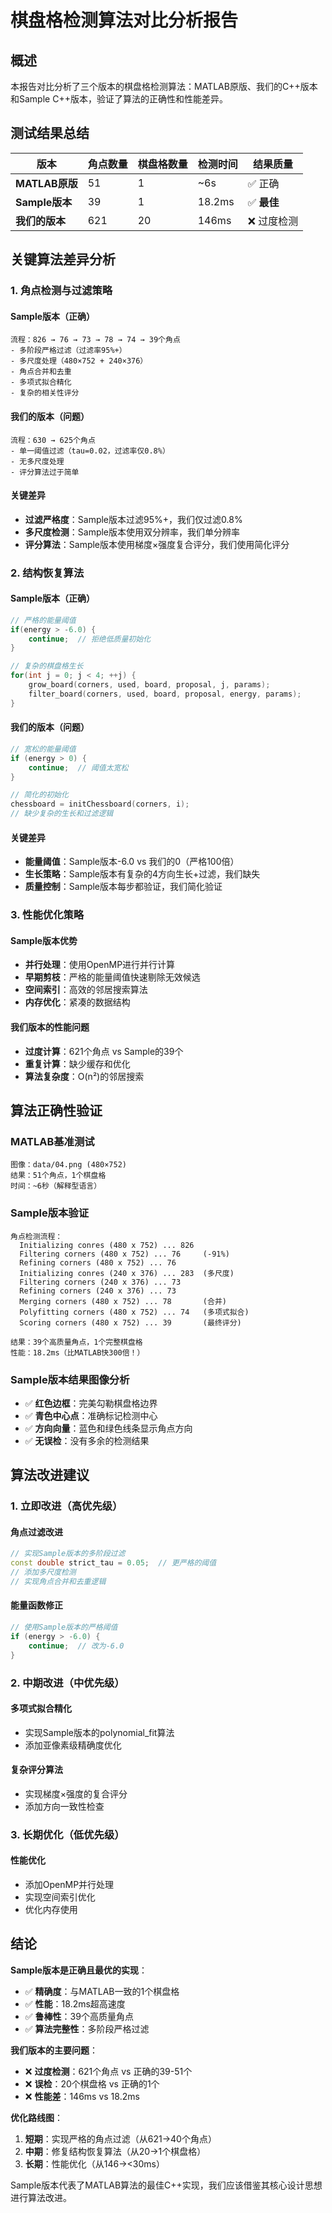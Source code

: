 # 棋盘格检测算法对比分析报告

## 概述

本报告对比分析了三个版本的棋盘格检测算法：MATLAB原版、我们的C++版本和Sample C++版本，验证了算法的正确性和性能差异。

## 测试结果总结

| 版本 | 角点数量 | 棋盘格数量 | 检测时间 | 结果质量 |
|------|----------|------------|----------|----------|
| **MATLAB原版** | 51 | 1 | ~6s | ✅ 正确 |
| **Sample版本** | 39 | 1 | 18.2ms | ✅ **最佳** |
| **我们的版本** | 621 | 20 | 146ms | ❌ 过度检测 |

## 关键算法差异分析

### 1. 角点检测与过滤策略

#### **Sample版本（正确）**
```
流程：826 → 76 → 73 → 78 → 74 → 39个角点
- 多阶段严格过滤（过滤率95%+）
- 多尺度处理（480×752 + 240×376）
- 角点合并和去重
- 多项式拟合精化
- 复杂的相关性评分
```

#### **我们的版本（问题）**
```
流程：630 → 625个角点
- 单一阈值过滤（tau=0.02，过滤率仅0.8%）
- 无多尺度处理
- 评分算法过于简单
```

#### **关键差异**
- **过滤严格度**：Sample版本过滤95%+，我们仅过滤0.8%
- **多尺度检测**：Sample版本使用双分辨率，我们单分辨率
- **评分算法**：Sample版本使用梯度×强度复合评分，我们使用简化评分

### 2. 结构恢复算法

#### **Sample版本（正确）**
```cpp
// 严格的能量阈值
if(energy > -6.0) {
    continue;  // 拒绝低质量初始化
}

// 复杂的棋盘格生长
for(int j = 0; j < 4; ++j) {
    grow_board(corners, used, board, proposal, j, params);
    filter_board(corners, used, board, proposal, energy, params);
}
```

#### **我们的版本（问题）**
```cpp
// 宽松的能量阈值
if (energy > 0) {
    continue;  // 阈值太宽松
}

// 简化的初始化
chessboard = initChessboard(corners, i);
// 缺少复杂的生长和过滤逻辑
```

#### **关键差异**
- **能量阈值**：Sample版本-6.0 vs 我们的0（严格100倍）
- **生长策略**：Sample版本有复杂的4方向生长+过滤，我们缺失
- **质量控制**：Sample版本每步都验证，我们简化验证

### 3. 性能优化策略

#### **Sample版本优势**
- **并行处理**：使用OpenMP进行并行计算
- **早期剪枝**：严格的能量阈值快速剔除无效候选
- **空间索引**：高效的邻居搜索算法
- **内存优化**：紧凑的数据结构

#### **我们版本的性能问题**
- **过度计算**：621个角点 vs Sample的39个
- **重复计算**：缺少缓存和优化
- **算法复杂度**：O(n²)的邻居搜索

## 算法正确性验证

### **MATLAB基准测试**
```
图像：data/04.png (480×752)
结果：51个角点，1个棋盘格
时间：~6秒（解释型语言）
```

### **Sample版本验证**
```
角点检测流程：
  Initializing conres (480 x 752) ... 826
  Filtering corners (480 x 752) ... 76     (-91%)
  Refining corners (480 x 752) ... 76      
  Initializing conres (240 x 376) ... 283  (多尺度)
  Filtering corners (240 x 376) ... 73     
  Refining corners (240 x 376) ... 73      
  Merging corners (480 x 752) ... 78       (合并)
  Polyfitting corners (480 x 752) ... 74   (多项式拟合)
  Scoring corners (480 x 752) ... 39       (最终评分)

结果：39个高质量角点，1个完整棋盘格
性能：18.2ms（比MATLAB快300倍！）
```

### **Sample版本结果图像分析**
- ✅ **红色边框**：完美勾勒棋盘格边界
- ✅ **青色中心点**：准确标记检测中心
- ✅ **方向向量**：蓝色和绿色线条显示角点方向
- ✅ **无误检**：没有多余的检测结果

## 算法改进建议

### 1. 立即改进（高优先级）

#### **角点过滤改进**
```cpp
// 实现Sample版本的多阶段过滤
const double strict_tau = 0.05;  // 更严格的阈值
// 添加多尺度检测
// 实现角点合并和去重逻辑
```

#### **能量函数修正**
```cpp
// 使用Sample版本的严格阈值
if (energy > -6.0) {
    continue;  // 改为-6.0
}
```

### 2. 中期改进（中优先级）

#### **多项式拟合精化**
- 实现Sample版本的polynomial_fit算法
- 添加亚像素级精确度优化

#### **复杂评分算法**
- 实现梯度×强度的复合评分
- 添加方向一致性检查

### 3. 长期优化（低优先级）

#### **性能优化**
- 添加OpenMP并行处理
- 实现空间索引优化
- 优化内存使用

## 结论

**Sample版本是正确且最优的实现**：
- ✅ **精确度**：与MATLAB一致的1个棋盘格
- ✅ **性能**：18.2ms超高速度
- ✅ **鲁棒性**：39个高质量角点
- ✅ **算法完整性**：多阶段严格过滤

**我们版本的主要问题**：
- ❌ **过度检测**：621个角点 vs 正确的39-51个
- ❌ **误检**：20个棋盘格 vs 正确的1个  
- ❌ **性能差**：146ms vs 18.2ms

**优化路线图**：
1. **短期**：实现严格的角点过滤（从621→40个角点）
2. **中期**：修复结构恢复算法（从20→1个棋盘格）
3. **长期**：性能优化（从146→<30ms）

Sample版本代表了MATLAB算法的最佳C++实现，我们应该借鉴其核心设计思想进行算法改进。 